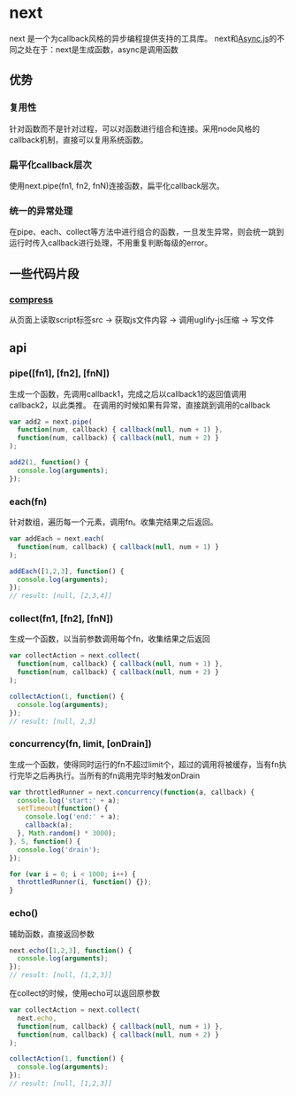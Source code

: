 # next

next 是一个为callback风格的异步编程提供支持的工具库。
next和[Async.js](https://github.com/caolan/async)的不同之处在于：next是生成函数，async是调用函数

## 优势
### 复用性
针对函数而不是针对过程，可以对函数进行组合和连接。采用node风格的callback机制，直接可以复用系统函数。

### 扁平化callback层次
使用next.pipe(fn1, fn2, fnN)连接函数，扁平化callback层次。

### 统一的异常处理
在pipe、each、collect等方法中进行组合的函数，一旦发生异常，则会统一跳到运行时传入callback进行处理，不用重复判断每级的error。

## 一些代码片段
### [compress](https://github.com/youngjay/next/blob/master/examples/compress/compress.js)
从页面上读取script标签src -> 获取js文件内容 -> 调用uglify-js压缩 -> 写文件

## api

### pipe([fn1], [fn2], [fnN])
生成一个函数，先调用callback1，完成之后以callback1的返回值调用callback2，以此类推。
在调用的时候如果有异常，直接跳到调用的callback

```javascript
var add2 = next.pipe(
  function(num, callback) { callback(null, num + 1) },
  function(num, callback) { callback(null, num + 2) }
);

add2(1, function() {
  console.log(arguments);
});

```

### each(fn)
针对数组，遍历每一个元素，调用fn。收集完结果之后返回。
```javascript
var addEach = next.each(
  function(num, callback) { callback(null, num + 1) }
);

addEach([1,2,3], function() {
  console.log(arguments);
});
// result: [null, [2,3,4]]

```

### collect(fn1, [fn2], [fnN])
生成一个函数，以当前参数调用每个fn，收集结果之后返回
```javascript
var collectAction = next.collect(
  function(num, callback) { callback(null, num + 1) },
  function(num, callback) { callback(null, num + 2) }
);

collectAction(1, function() {
  console.log(arguments);
});
// result: [null, 2,3]

```

### concurrency(fn, limit, [onDrain])
生成一个函数，使得同时运行的fn不超过limit个，超过的调用将被缓存，当有fn执行完毕之后再执行。当所有的fn调用完毕时触发onDrain
```javascript
var throttledRunner = next.concurrency(function(a, callback) {
  console.log('start:' + a);
  setTimeout(function() {
    console.log('end:' + a);
    callback(a);
  }, Math.random() * 3000);
}, 5, function() {
  console.log('drain');
});

for (var i = 0; i < 1000; i++) {
  throttledRunner(i, function() {});
}

```

### echo()
辅助函数，直接返回参数
```javascript
next.echo([1,2,3], function() {
  console.log(arguments);
});
// result: [null, [1,2,3]]

```

在collect的时候，使用echo可以返回原参数

```javascript
var collectAction = next.collect(
  next.echo,
  function(num, callback) { callback(null, num + 1) },
  function(num, callback) { callback(null, num + 2) }
);

collectAction(1, function() {
  console.log(arguments);
});
// result: [null, [1,2,3]]

```

